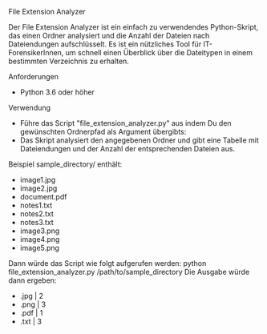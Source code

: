 File Extension Analyzer

Der File Extension Analyzer ist ein einfach zu verwendendes Python-Skript, das einen Ordner analysiert und die Anzahl der Dateien nach Dateiendungen aufschlüsselt. Es ist ein nützliches Tool für IT-ForensikerInnen, um schnell einen Überblick über die Dateitypen in einem bestimmten Verzeichnis zu erhalten.

Anforderungen
- Python 3.6 oder höher

Verwendung
- Führe das Script "file_extension_analyzer.py" aus indem Du den gewünschten Ordnerpfad als Argument übergibts:
- Das Skript analysiert den angegebenen Ordner und gibt eine Tabelle mit Dateiendungen und der Anzahl der entsprechenden Dateien aus.

Beispiel
sample_directory/ enthält:
- image1.jpg
- image2.jpg
- document.pdf
- notes1.txt
- notes2.txt
- notes3.txt
- image3.png
- image4.png
- image5.png

Dann würde das Script wie folgt aufgerufen werden: python file_extension_analyzer.py /path/to/sample_directory
Die Ausgabe würde dann ergeben:
- .jpg | 2
- .png | 3
- .pdf | 1
- .txt | 3

